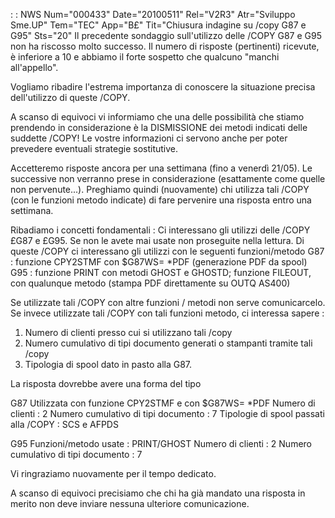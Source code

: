  :  : NWS Num="000433" Date="20100511" Rel="V2R3" Atr="Sviluppo Sme.UP" Tem="TEC" App="B£" Tit="Chiusura indagine su /copy G87 e G95" Sts="20"
Il precedente sondaggio sull'utilizzo delle /COPY G87 e G95 non ha riscosso molto successo.
Il numero di risposte (pertinenti) ricevute, è inferiore a 10  e abbiamo il forte sospetto che qualcuno "manchi all'appello".

Vogliamo ribadire l'estrema importanza di conoscere la situazione precisa dell'utilizzo di queste /COPY.

A scanso di equivoci vi informiamo che una delle possibilità che stiamo prendendo in considerazione
è la DISMISSIONE dei metodi indicati delle suddette /COPY!
Le vostre informazioni ci servono anche per poter prevedere eventuali strategie sostitutive.

Accetteremo risposte ancora per una settimana (fino a venerdì 21/05). Le successive non verranno prese in considerazione (esattamente come quelle non pervenute...).
Preghiamo quindi (nuovamente) chi utilizza tali /COPY (con le funzioni metodo indicate) di fare pervenire una risposta entro una settimana.

Ribadiamo i concetti fondamentali : 
Ci interessano gli utilizzi delle /COPY £G87 e £G95. Se non le avete mai usate non proseguite nella
lettura.
Di queste /COPY ci interessano gli utilizzi con le seguenti funzioni/metodo G87 :  funzione CPY2STMF con $G87WS= *PDF (generazione PDF da spool)
G95 :  funzione PRINT con metodi GHOST e GHOSTD; funzione FILEOUT, con qualunque metodo (stampa PDF direttamente su OUTQ AS400)

Se utilizzate tali /COPY con altre funzioni / metodi non serve comunicarcelo.
Se invece utilizzate tali /COPY con tali funzioni metodo, ci interessa sapere : 
1. Numero di clienti presso cui si utilizzano tali /copy
2. Numero cumulativo di tipi documento generati o stampanti tramite tali /copy
3. Tipologia di spool dato in pasto alla G87.

La risposta dovrebbe avere una forma del tipo

G87 Utilizzata con funzione CPY2STMF e con $G87WS= *PDF
Numero di clienti :  2
Numero cumulativo di tipi documento :  7
Tipologie di spool passati alla /COPY :  SCS e AFPDS

G95
Funzioni/metodo usate :  PRINT/GHOST
Numero di clienti :  2
Numero cumulativo di tipi documento :  7

Vi ringraziamo nuovamente per il tempo dedicato.

A scanso di equivoci precisiamo che chi ha già mandato una risposta in merito non deve inviare nessuna ulteriore comunicazione.
